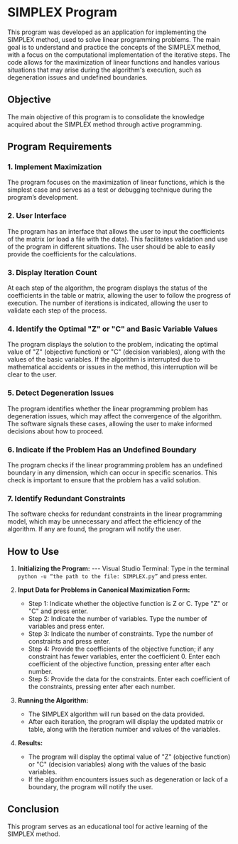 # SIMPLEX Program

This program was developed as an application for implementing the SIMPLEX method, used to solve linear programming problems. The main goal is to understand and practice the concepts of the SIMPLEX method, with a focus on the computational implementation of the iterative steps. The code allows for the maximization of linear functions and handles various situations that may arise during the algorithm's execution, such as degeneration issues and undefined boundaries.

## Objective

The main objective of this program is to consolidate the knowledge acquired about the SIMPLEX method through active programming.

## Program Requirements

### 1. Implement Maximization
The program focuses on the maximization of linear functions, which is the simplest case and serves as a test or debugging technique during the program’s development.

### 2. User Interface
The program has an interface that allows the user to input the coefficients of the matrix (or load a file with the data). This facilitates validation and use of the program in different situations. The user should be able to easily provide the coefficients for the calculations.

### 3. Display Iteration Count
At each step of the algorithm, the program displays the status of the coefficients in the table or matrix, allowing the user to follow the progress of execution. The number of iterations is indicated, allowing the user to validate each step of the process.

### 4. Identify the Optimal "Z" or "C" and Basic Variable Values
The program displays the solution to the problem, indicating the optimal value of "Z" (objective function) or "C" (decision variables), along with the values of the basic variables. If the algorithm is interrupted due to mathematical accidents or issues in the method, this interruption will be clear to the user.

### 5. Detect Degeneration Issues
The program identifies whether the linear programming problem has degeneration issues, which may affect the convergence of the algorithm. The software signals these cases, allowing the user to make informed decisions about how to proceed.

### 6. Indicate if the Problem Has an Undefined Boundary
The program checks if the linear programming problem has an undefined boundary in any dimension, which can occur in specific scenarios. This check is important to ensure that the problem has a valid solution.

### 7. Identify Redundant Constraints
The software checks for redundant constraints in the linear programming model, which may be unnecessary and affect the efficiency of the algorithm. If any are found, the program will notify the user.

## How to Use

1. **Initializing the Program:**
--- Visual Studio Terminal:
Type in the terminal `python -u “the path to the file: SIMPLEX.py”` and press enter.

2. **Input Data for Problems in Canonical Maximization Form:**
   - Step 1: Indicate whether the objective function is Z or C.
     Type "Z" or "C" and press enter.
   - Step 2: Indicate the number of variables.
     Type the number of variables and press enter.
   - Step 3: Indicate the number of constraints.
     Type the number of constraints and press enter.
   - Step 4: Provide the coefficients of the objective function; if any constraint has fewer variables, enter the coefficient 0.
     Enter each coefficient of the objective function, pressing enter after each number.
   - Step 5: Provide the data for the constraints.
     Enter each coefficient of the constraints, pressing enter after each number.

3. **Running the Algorithm:**
   - The SIMPLEX algorithm will run based on the data provided.
   - After each iteration, the program will display the updated matrix or table, along with the iteration number and values of the variables.

4. **Results:**
   - The program will display the optimal value of "Z" (objective function) or "C" (decision variables) along with the values of the basic variables.
   - If the algorithm encounters issues such as degeneration or lack of a boundary, the program will notify the user.

## Conclusion

This program serves as an educational tool for active learning of the SIMPLEX method.

